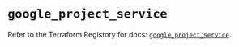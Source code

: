 # `google_project_service`

Refer to the Terraform Registory for docs: [`google_project_service`](https://registry.terraform.io/providers/hashicorp/google-beta/4.73.1/docs/resources/google_project_service).
